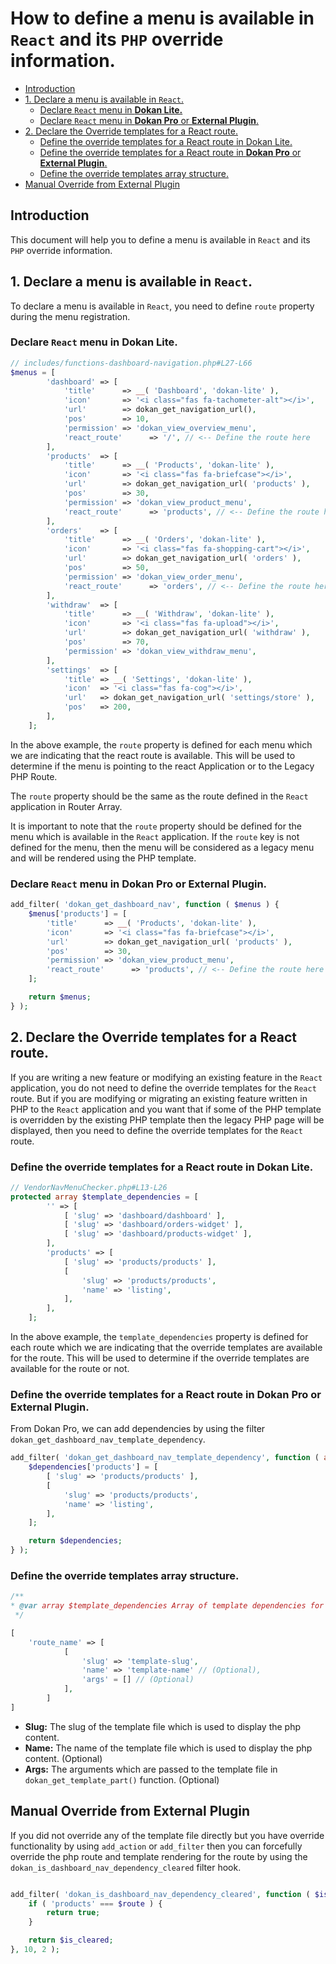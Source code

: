 # How to define a menu is available in `React` and its `PHP` override information.

- [Introduction](#introduction)
- [1. Declare a menu is available in `React`.](#1-declare-a-menu-is-available-in-react)
  - [Declare `React` menu in **Dokan Lite.**](#declare-react-menu-in-dokan-lite)
  - [Declare `React` menu in **Dokan Pro** or **External Plugin**.](#declare-react-menu-in-dokan-pro-or-external-plugin)
- [2. Declare the Override templates for a React route.](#2-declare-the-override-templates-for-a-react-route) 
    - [Define the override templates for a React route in Dokan Lite.](#define-the-override-templates-for-a-react-route-in-dokan-lite)
    - [Define the override templates for a React route in **Dokan Pro** or **External Plugin**.](#define-the-override-templates-for-a-react-route-in-dokan-pro-or-external-plugin)
    - [Define the override templates array structure.](#define-the-override-templates-array-structure)
- [Manual Override from External Plugin](#manual-override-from-external-plugin)

## Introduction
This document will help you to define a menu is available in `React` and its `PHP` override information.


## 1. Declare a menu is available in `React`.
To declare a menu is available in `React`, you need to define `route` property during the menu registration.

### Declare `React` menu in **Dokan Lite**.
```php
// includes/functions-dashboard-navigation.php#L27-L66
$menus = [
        'dashboard' => [
            'title'      => __( 'Dashboard', 'dokan-lite' ),
            'icon'       => '<i class="fas fa-tachometer-alt"></i>',
            'url'        => dokan_get_navigation_url(),
            'pos'        => 10,
            'permission' => 'dokan_view_overview_menu',
            'react_route'      => '/', // <-- Define the route here
        ],
        'products'  => [
            'title'      => __( 'Products', 'dokan-lite' ),
            'icon'       => '<i class="fas fa-briefcase"></i>',
            'url'        => dokan_get_navigation_url( 'products' ),
            'pos'        => 30,
            'permission' => 'dokan_view_product_menu',
            'react_route'      => 'products', // <-- Define the route here
        ],
        'orders'    => [
            'title'      => __( 'Orders', 'dokan-lite' ),
            'icon'       => '<i class="fas fa-shopping-cart"></i>',
            'url'        => dokan_get_navigation_url( 'orders' ),
            'pos'        => 50,
            'permission' => 'dokan_view_order_menu',
            'react_route'      => 'orders', // <-- Define the route here
        ],
        'withdraw'  => [
            'title'      => __( 'Withdraw', 'dokan-lite' ),
            'icon'       => '<i class="fas fa-upload"></i>',
            'url'        => dokan_get_navigation_url( 'withdraw' ),
            'pos'        => 70,
            'permission' => 'dokan_view_withdraw_menu',
        ],
        'settings'  => [
            'title' => __( 'Settings', 'dokan-lite' ),
            'icon'  => '<i class="fas fa-cog"></i>',
            'url'   => dokan_get_navigation_url( 'settings/store' ),
            'pos'   => 200,
        ],
    ];
```
In the above example, the `route` property is defined for each menu which we are indicating that the react route is available. 
This will be used to determine if the menu is pointing to the react Application or to the Legacy PHP Route.

The `route` property should be the same as the route defined in the `React` application in Router Array.

It is important to note that the `route` property should be defined for the menu which is available in the `React` application. 
If the `route` key is not defined for the menu, then the menu will be considered as a legacy menu and will be rendered using the PHP template.


### Declare `React` menu in **Dokan Pro** or **External Plugin**.

```php
add_filter( 'dokan_get_dashboard_nav', function ( $menus ) {
    $menus['products'] = [
        'title'      => __( 'Products', 'dokan-lite' ),
        'icon'       => '<i class="fas fa-briefcase"></i>',
        'url'        => dokan_get_navigation_url( 'products' ),
        'pos'        => 30,
        'permission' => 'dokan_view_product_menu',
        'react_route'      => 'products', // <-- Define the route here
    ];

    return $menus;
} );
```


## 2. Declare the Override templates for a React route.
If you are writing a new feature or modifying an existing feature in the `React` application, you do not need to define the override templates for the `React` route.
But if you are modifying or migrating an existing feature written in PHP to the `React` application and you want that if some of the PHP template is overridden by the existing PHP template then the legacy PHP page will be displayed, then you need to define the override templates for the `React` route.
### Define the override templates for a React route in Dokan Lite.
```php
// VendorNavMenuChecker.php#L13-L26
protected array $template_dependencies = [
        '' => [
            [ 'slug' => 'dashboard/dashboard' ],
            [ 'slug' => 'dashboard/orders-widget' ],
            [ 'slug' => 'dashboard/products-widget' ],
        ],
        'products' => [
            [ 'slug' => 'products/products' ],
            [
				'slug' => 'products/products',
				'name' => 'listing',
			],
        ],
    ];
```

In the above example, the `template_dependencies` property is defined for each route which we are indicating that the override templates are available for the route. This will be used to determine if the override templates are available for the route or not.

### Define the override templates for a React route in **Dokan Pro** or **External Plugin**.
From Dokan Pro, we can add dependencies by using the filter `dokan_get_dashboard_nav_template_dependency`.

```php
add_filter( 'dokan_get_dashboard_nav_template_dependency', function ( array $dependencies ) {
    $dependencies['products'] = [
        [ 'slug' => 'products/products' ],
        [
            'slug' => 'products/products',
            'name' => 'listing',
        ],
    ];

    return $dependencies;
} );
```
### Define the override templates array structure.
```php
/**
* @var array $template_dependencies Array of template dependencies for the route.
 */

[ 
    'route_name' => [ 
            [
                'slug' => 'template-slug', 
                'name' => 'template-name' // (Optional),
                'args' = [] // (Optional)
            ], 
        ]
]
```

- **Slug:** The slug of the template file which is used to display the php content.
- **Name:** The name of the template file which is used to display the php content. (Optional)
- **Args:** The arguments which are passed to the template file in `dokan_get_template_part()` function. (Optional)

## Manual Override from External Plugin
If you did not override any of the template file directly but you have override functionality by using `add_action` or `add_filter` then you can forcefully override the php route and template rendering for the route by using the `dokan_is_dashboard_nav_dependency_cleared` filter hook.

```php

add_filter( 'dokan_is_dashboard_nav_dependency_cleared', function ( $is_cleared, $route ) {
    if ( 'products' === $route ) {
        return true;
    }

    return $is_cleared;
}, 10, 2 );

```
